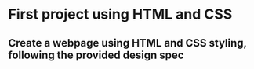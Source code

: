 # First project using HTML and CSS

## Create a webpage using HTML and CSS styling, following the provided design spec
